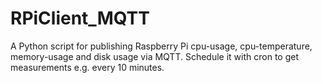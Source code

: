 # RPiClient_MQTT
A Python script for publishing Raspberry Pi cpu-usage, cpu-temperature, memory-usage and disk usage via MQTT. Schedule it with cron to get measurements e.g. every 10 minutes.
